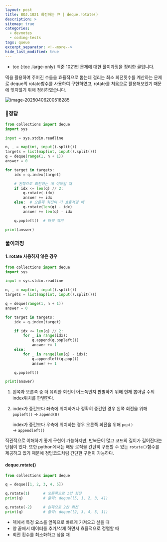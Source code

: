 ```yaml
---
layout: post
title: BOJ.1021 회전하는 큐 | deque.rotate()
description: >
sitemap: true
categories: 
  - devnotes
  - coding-tests
tags: queue
excerpt_separator: <!--more-->
hide_last_modified: true
---
```

* toc
{:toc .large-only}
백준 1021번 문제에 대한 풀이과정을 정리한 글입니다.

덱을 활용하여 주어진 수들을 효율적으로 뽑는데 걸리는 최소 회전횟수를 계산하는 문제로 deque의 rotate함수를 사용하여 구현하였고, rotate를 처음으로 활용해보았기 때문에 잊지않기 위해 정리하였습니다.

<!--more-->

![image-20250406200518285](../../../images/2025-04-06-01Boj1021/image-20250406200518285.png)

### 📌정답

```python
from collections import deque
import sys

input = sys.stdin.readline

n, _ = map(int, input().split())
targets = list(map(int, input().split()))
q = deque(range(1, n + 1))
answer = 0

for target in targets:
    idx = q.index(target)

    # 왼쪽으로 회전하는 게 이득일 때
    if idx <= len(q) // 2:
        q.rotate(-idx)
        answer += idx
    else:  # 오른쪽 회전이 더 효율적일 때
        q.rotate(len(q) - idx)
        answer += len(q) - idx

    q.popleft()  # 타겟 제거

print(answer)
```

### 풀이과정

#### 1. rotate 사용하지 않은 경우

```python
from collections import deque
import sys

input = sys.stdin.readline

n, _ = map(int, input().split())
targets = list(map(int, input().split()))

q = deque(range(1, n + 1))
answer = 0

for target in targets:
    idx = q.index(target)

    if idx <= len(q) // 2:
        for _ in range(idx):
            q.append(q.popleft())
            answer += 1
    else:
        for _ in range(len(q) - idx):
            q.appendleft(q.pop())
            answer += 1

    q.popleft()

print(answer)
```

1. 왼쪽과 오른쪽 중 더 유리한 회전이 어느쪽인지 판별하기 위해 현재 뽑아낼 수의 index위치를 판별한다.

2. index가 중간보다 좌측에 위치하거나 정확히 중간인 경우 왼쪽 회전을 위해  `popleft()` &rarr; `append(0)`

   index가 중간보다 우측에 위치하는 경우 오른쪽 회전을 위해 `pop()` &rarr; `appendleft()`

직관적으로 이해하기 좋게 구현이 가능하지만, 반복문이 많고 코드의 길이가 길어진다는 단점이 있다. 또한 python에서는 해당 로직을 간단히 구현할 수 있는 `rotate()`함수를 제공하고 있기 때문에 정답코드처럼 간단한 구현이 가능하다.

#### deque.rotate()

```python
from collections import deque

q = deque([1, 2, 3, 4, 5])

q.rotate(1)      # 오른쪽으로 1칸 회전
print(q)         # 출력: deque([5, 1, 2, 3, 4])

q.rotate(-2)     # 왼쪽으로 2칸 회전
print(q)         # 출력: deque([2, 3, 4, 5, 1])
```

- 덱에서 특정 요소를 앞쪽으로 빠르게 가져오고 싶을 때
- 양 끝에서 데이터를 추가/삭제 하면서 효율적으로 정렬할 때
- 회전 횟수를 최소화하고 싶을 때 